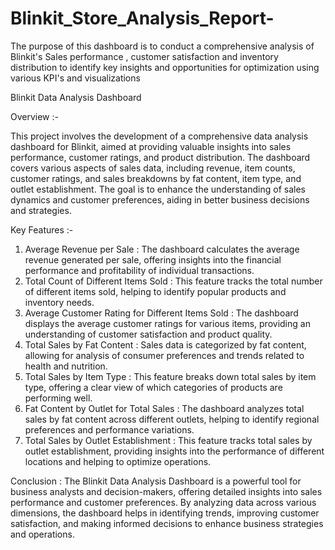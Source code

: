 # Blinkit_Store_Analysis_Report-
The purpose of this dashboard is to conduct a comprehensive analysis of Blinkit's Sales performance , customer satisfaction and inventory distribution  to identify key insights  and opportunities  for optimization  using various KPI's and visualizations 

Blinkit Data Analysis Dashboard

Overview :-

This project involves the development of a comprehensive data analysis dashboard for Blinkit, aimed at providing valuable insights into sales performance, customer ratings, and product distribution. The dashboard covers various aspects of sales data, including revenue, item counts, customer ratings, and sales breakdowns by fat content, item type, and outlet establishment. The goal is to enhance the understanding of sales dynamics and customer preferences, aiding in better business decisions and strategies.

Key Features :-
1.	Average Revenue per Sale : The dashboard calculates the average revenue generated per sale, offering insights into the financial performance and profitability of individual transactions.
2.	Total Count of Different Items Sold : This feature tracks the total number of different items sold, helping to identify popular products and inventory needs.
3.	Average Customer Rating for Different Items Sold : The dashboard displays the average customer ratings for various items, providing an understanding of customer satisfaction and product quality.
4.	Total Sales by Fat Content : Sales data is categorized by fat content, allowing for analysis of consumer preferences and trends related to health and nutrition.
5.	Total Sales by Item Type : This feature breaks down total sales by item type, offering a clear view of which categories of products are performing well.
6.	Fat Content by Outlet for Total Sales : The dashboard analyzes total sales by fat content across different outlets, helping to identify regional preferences and performance variations.
7.	Total Sales by Outlet Establishment : This feature tracks total sales by outlet establishment, providing insights into the performance of different locations and helping to optimize operations.
   
Conclusion :
The Blinkit Data Analysis Dashboard is a powerful tool for business analysts and decision-makers, offering detailed insights into sales performance and customer preferences. By analyzing data across various dimensions, the dashboard helps in identifying trends, improving customer satisfaction, and making informed decisions to enhance business strategies and operations.

